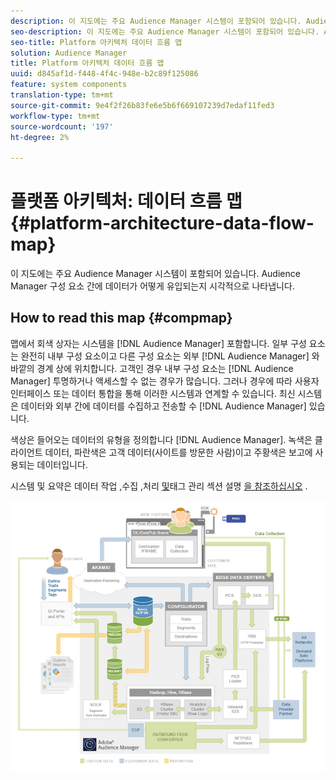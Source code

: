 ```yaml
---
description: 이 지도에는 주요 Audience Manager 시스템이 포함되어 있습니다. Audience Manager 구성 요소 간에 데이터가 어떻게 유입되는지 시각적으로 나타냅니다.
seo-description: 이 지도에는 주요 Audience Manager 시스템이 포함되어 있습니다. Audience Manager 구성 요소 간에 데이터가 어떻게 유입되는지 시각적으로 나타냅니다.
seo-title: Platform 아키텍처 데이터 흐름 맵
solution: Audience Manager
title: Platform 아키텍처 데이터 흐름 맵
uuid: d845af1d-f448-4f4c-948e-b2c89f125086
feature: system components
translation-type: tm+mt
source-git-commit: 9e4f2f26b83fe6e5b6f669107239d7edaf11fed3
workflow-type: tm+mt
source-wordcount: '197'
ht-degree: 2%

---
```



# 플랫폼 아키텍처: 데이터 흐름 맵{#platform-architecture-data-flow-map}

이 지도에는 주요 Audience Manager 시스템이 포함되어 있습니다. Audience Manager 구성 요소 간에 데이터가 어떻게 유입되는지 시각적으로 나타냅니다.

## How to read this map {#compmap}

<!-- 

c_compmap.xml

 -->

맵에서 회색 상자는 시스템을 [!DNL Audience Manager] 포함합니다. 일부 구성 요소는 완전히 내부 구성 요소이고 다른 구성 요소는 외부 [!DNL Audience Manager] 와 바깥의 경계 상에 위치합니다. 고객인 경우 내부 구성 요소는 [!DNL Audience Manager] 투명하거나 액세스할 수 없는 경우가 많습니다. 그러나 경우에 따라 사용자 인터페이스 또는 데이터 통합을 통해 이러한 시스템과 연계할 수 있습니다. 최신 시스템은 데이터와 외부 간에 데이터를 수집하고 전송할 수 [!DNL Audience Manager] 있습니다.

색상은 들어오는 데이터의 유형을 정의합니다 [!DNL Audience Manager]. 녹색은 클라이언트 데이터, 파란색은 고객 데이터(사이트를 방문한 사람)이고 주황색은 보고에 사용되는 데이터입니다.

시스템 및 요약은 데이터 작업 [,](../../reference/system-components/components-data-action.md)수집 [,](../../reference/system-components/components-data-collection.md)처리 [및](../../reference/system-components/components-data-processing.md)태그 관리 섹션 설명 [을 참조하십시오](../../reference/system-components/components-tag-management.md) .

![](assets/flowmap.png)

